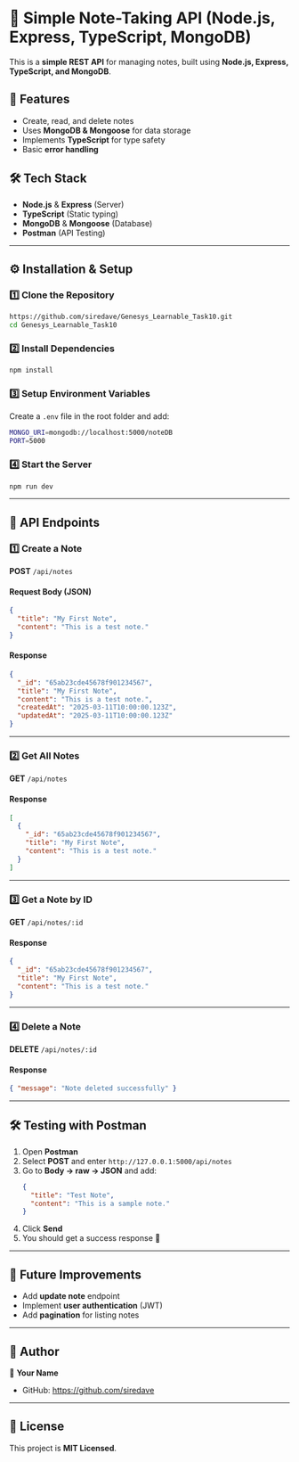 # 📒 Simple Note-Taking API (Node.js, Express, TypeScript, MongoDB)

This is a **simple REST API** for managing notes, built using **Node.js, Express, TypeScript, and MongoDB**.

## 🚀 Features
- Create, read, and delete notes
- Uses **MongoDB & Mongoose** for data storage
- Implements **TypeScript** for type safety
- Basic **error handling**

## 🛠 Tech Stack
- **Node.js** & **Express** (Server)
- **TypeScript** (Static typing)
- **MongoDB** & **Mongoose** (Database)
- **Postman** (API Testing)

---



## ⚙️ Installation & Setup

### **1️⃣ Clone the Repository**
```sh
https://github.com/siredave/Genesys_Learnable_Task10.git
cd Genesys_Learnable_Task10
```

### **2️⃣ Install Dependencies**
```sh
npm install
```

### **3️⃣ Setup Environment Variables**
Create a `.env` file in the root folder and add:
```sh
MONGO_URI=mongodb://localhost:5000/noteDB
PORT=5000
```

### **4️⃣ Start the Server**
```sh
npm run dev
```

---

## 📝 API Endpoints

### **1️⃣ Create a Note**
**POST** `/api/notes`
#### **Request Body (JSON)**
```json
{
  "title": "My First Note",
  "content": "This is a test note."
}
```
#### **Response**
```json
{
  "_id": "65ab23cde45678f901234567",
  "title": "My First Note",
  "content": "This is a test note.",
  "createdAt": "2025-03-11T10:00:00.123Z",
  "updatedAt": "2025-03-11T10:00:00.123Z"
}
```

---

### **2️⃣ Get All Notes**
**GET** `/api/notes`
#### **Response**
```json
[
  {
    "_id": "65ab23cde45678f901234567",
    "title": "My First Note",
    "content": "This is a test note."
  }
]
```

---

### **3️⃣ Get a Note by ID**
**GET** `/api/notes/:id`
#### **Response**
```json
{
  "_id": "65ab23cde45678f901234567",
  "title": "My First Note",
  "content": "This is a test note."
}
```

---

### **4️⃣ Delete a Note**
**DELETE** `/api/notes/:id`
#### **Response**
```json
{ "message": "Note deleted successfully" }
```

---

## 🛠 Testing with Postman
1. Open **Postman**
2. Select **POST** and enter `http://127.0.0.1:5000/api/notes`
3. Go to **Body → raw → JSON** and add:
   ```json
   {
     "title": "Test Note",
     "content": "This is a sample note."
   }
   ```
4. Click **Send**
5. You should get a success response 🎉

---

## 📌 Future Improvements
- Add **update note** endpoint
- Implement **user authentication** (JWT)
- Add **pagination** for listing notes

---

## 🎯 Author
👤 **Your Name**
- GitHub: https://github.com/siredave

---

## 📜 License
This project is **MIT Licensed**.


